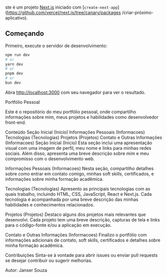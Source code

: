 ste é um projeto [Next.js](https://nextjs.org/) iniciado com [`create-next-app`](https://github.com/vercel/next.js/tree/canary/packages /criar-próximo-aplicativo).

## Começando

Primeiro, execute o servidor de desenvolvimento:

```bash
npm run dev
# or
yarn dev
# or
pnpm dev
# or
bun dev
```

Abra [http://localhost:3000](http://localhost:3000) com seu navegador para ver o resultado.

Portfólio Pessoal

Este é o repositório do meu portfólio pessoal, onde compartilho informações sobre mim, meus projetos e habilidades como desenvolvedor front-end.

Conteúdo
Seção Inicial (Inicio)
Informações Pessoais (Informacoes)
Tecnologias (Tecnologias)
Projetos (Projetos)
Contato e Outras Informações (Informacoes)
Seção Inicial (Inicio)
Esta seção inclui uma apresentação visual com uma imagem de perfil, meu nome e links para minhas redes sociais. Além disso, apresenta uma breve descrição sobre mim e meu compromisso com o desenvolvimento web.

Informações Pessoais (Informacoes)
Nesta seção, compartilho detalhes sobre como entrar em contato comigo, minhas soft skills, certificados, e informações sobre minha formação acadêmica.

Tecnologias (Tecnologias)
Apresento as principais tecnologias com as quais trabalho, incluindo HTML, CSS, JavaScript, React e Next.js. Cada tecnologia é acompanhada por uma breve descrição das minhas habilidades e conhecimentos relacionados.

Projetos (Projetos)
Destaco alguns dos projetos mais relevantes que desenvolvi. Cada projeto tem uma breve descrição, capturas de tela e links para o código-fonte e/ou a aplicação em execução.

Contato e Outras Informações (Informacoes)
Finalizo o portfólio com informações adicionais de contato, soft skills, certificados e detalhes sobre minha formação acadêmica.

Contribuições
Sinta-se à vontade para abrir issues ou enviar pull requests se desejar contribuir ou sugerir melhorias.

Autor: Janser Souza
